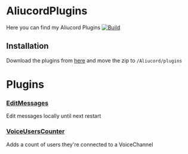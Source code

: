 # AliucordPlugins
Here you can find my Aliucord Plugins [![Build](https://github.com/HypedDomi/AliucordPlugins/actions/workflows/build.yml/badge.svg)](https://github.com/HypedDomi/AliucordPlugins/tree/builds)

## Installation
Download the plugins from [here](https://github.com/HypedDomi/AliucordPlugins/tree/builds) and move the zip to `/Aliucord/plugins`

# Plugins
### [EditMessages](https://github.com/HypedDomi/AliucordPlugins/raw/builds/EditMessages.zip)
Edit messages locally until next restart

### [VoiceUsersCounter](https://github.com/HypedDomi/AliucordPlugins/raw/builds/VoiceUsersCounter.zip)
Adds a count of users they're connected to a VoiceChannel
